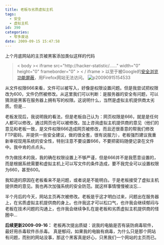 ```yaml
---
title: 老板与劣质虚拟主机
tags:
  - 安全
  - 虚拟主机
id: 390
categories:
  - 窄多废话
date: 2009-09-15 15:47:58
---
```


上个月底网站的主页被黑客添加类似这样的代码
> &lt; body &gt;&lt; iframe src="http://hacker-statistic/......" width="0" height="0" frameborder="0" &gt; &lt; / iframe &gt;
以至于被Google的[安全浏览功能屏蔽](http://code.google.com/apis/safebrowsing/safebrowsing_faq.html)，用Firefox网站无法访问。
![p20090915154533](http://www.zhaiduo.com/wp-content/uploads/2009/09/p20090915154533.jpg "p20090915154533")

从文件权限666来看，文件可以被写入，好像是权限设置问题。但是我尝试把权限改为600，文件仍然被修改。从这里我们可以判断：是服务器的安全有问题，可以猜测是黑客在服务器上拥有写的权限。这说明什么，当然是虚拟主机提供商太劣质。但是...

老板发现后，我说明我的看法，但是老板自己认为：网页权限是666，就是是任何人都可以修改，通过网页也可以被修改。加上咨询虚拟主机提供商的意见（他们的意见和老板一致，是文件权限666造成网页被修改，而且还很善意的帮我们修改FTP密码，并提供一些安全建议，做的很全套，很有说服力），老板强烈建议我重新审视现用系统的安全性，特别注意不要设置666，不要把密码随便记录在文件中。我中肯的点点头。

作为做技术的我，我的确在权限设置上不够严谨，但是666并不是我愿意设置的，而是根据系统需要和虚拟主机上可以写文件的条件造成，要不我完全可以设置权限为660，甚至600。

我知道的原因在老板看来不是问题，或者说是不能明白。于是老板接受了虚拟主机提供商的意见。我也再次加强系统的安全防范。就这样事情慢慢被淡忘...

半个月后的今天，网站主页再次被修改。老板是乎这才明白过来，问题出在服务器上，在劣质虚拟主机提供商的身上。也许我这才可以松口气，也许我会继续郁闷与老板在技术问题的沟通上，也许我会继续争扎在是老板和劣质虚拟主机提供商的怪圈中...

**后续更新2009-09-16：**
老板再次提出质疑：说我的电脑是否有装防病毒软件，最好用杀毒软件杀杀毒。
真是郁闷，如果我的电脑有病毒，为什么只是那个网站有问题，而别的网站没事，那这个黑客真是好心，只黑我们一个网站的主页而已。